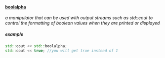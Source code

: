 #### <u>boolalpha</u>

*a manipulator that can be used with output streams such as std::cout to control the formatting of boolean values when they are printed or displayed*

##### example

```c++
std::cout << std::boolalpha;
std::cout << true; //you will get true instead of 1
```
